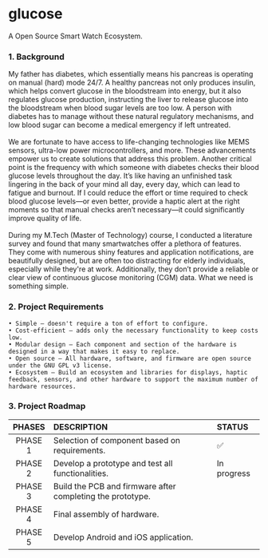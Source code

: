 # glucose
A Open Source Smart Watch Ecosystem.

### 1. Background

My father has diabetes, which essentially means his pancreas is operating on manual (hard) mode 24/7. A healthy pancreas not only produces insulin, which helps convert glucose in the bloodstream into energy, but it also regulates glucose production, instructing the liver to release glucose into the bloodstream when blood sugar levels are too low. A person with diabetes has to manage without these natural regulatory mechanisms, and low blood sugar can become a medical emergency if left untreated.
\
\
We are fortunate to have access to life-changing technologies like MEMS sensors, ultra-low power microcontrollers, and more. These advancements empower us to create solutions that address this problem.
Another critical point is the frequency with which someone with diabetes checks their blood glucose levels throughout the day. It’s like having an unfinished task lingering in the back of your mind all day, every day, which can lead to fatigue and burnout. If I could reduce the effort or time required to check blood glucose levels—or even better, provide a haptic alert at the right moments so that manual checks aren’t necessary—it could significantly improve quality of life.
\
\
During my M.Tech (Master of Technology) course, I conducted a literature survey and found that many smartwatches offer a plethora of features. They come with numerous shiny features and application notifications, are beautifully designed, but are often too distracting for elderly individuals, especially while they're at work. Additionally, they don’t provide a reliable or clear view of continuous glucose monitoring (CGM) data. What we need is something simple. 

### 2. Project Requirements

    • Simple – doesn't require a ton of effort to configure.
    • Cost-efficient – adds only the necessary functionality to keep costs low. 
    • Modular design – Each component and section of the hardware is designed in a way that makes it easy to replace.
    • Open source – All hardware, software, and firmware are open source under the GNU GPL v3 license. 
    • Ecosystem – Build an ecosystem and libraries for displays, haptic feedback, sensors, and other hardware to support the maximum number of hardware resources.  

### 3. Project Roadmap
 | PHASES  |                              DESCRIPTION                               |    STATUS              |
 | :------:|:-----------------------------------------------------------------------| :----------------------|
 | PHASE 1 | Selection of component based on requirements.                          |          ✅           |
 | PHASE 2 | Develop a prototype and test all functionalities.                      |    In progress         |
 | PHASE 3 | Build the PCB and firmware after completing the prototype.             |                        |
 | PHASE 4 | Final assembly of hardware.                                            |                        |
 | PHASE 5 | Develop Android and iOS application.                                   |                        |

